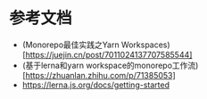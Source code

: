 # 参考文档
- (Monorepo最佳实践之Yarn Workspaces)[https://juejin.cn/post/7011024137707585544]
- (基于lerna和yarn workspace的monorepo工作流)[https://zhuanlan.zhihu.com/p/71385053]
- https://lerna.js.org/docs/getting-started
